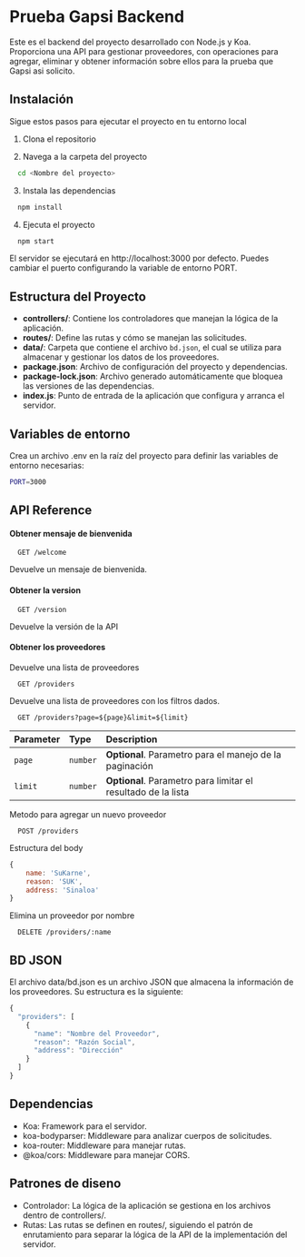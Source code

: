 # Prueba Gapsi Backend
Este es el backend del proyecto desarrollado con Node.js y Koa. Proporciona una API para gestionar proveedores, con operaciones para agregar, eliminar y obtener información sobre ellos para la prueba que Gapsi asi solicito.

## Instalación

Sigue estos pasos para ejecutar el proyecto en tu entorno local
1. Clona el repositorio

2. Navega a la carpeta del proyecto 
```bash
  cd <Nombre del proyecto>
```

3. Instala las dependencias
```bash
  npm install
```

4. Ejecuta el proyecto
```bash
  npm start 
```
El servidor se ejecutará en http://localhost:3000 por defecto. Puedes cambiar el puerto configurando la variable de entorno PORT.

## Estructura del Proyecto

- **controllers/**: Contiene los controladores que manejan la lógica de la aplicación.
- **routes/**: Define las rutas y cómo se manejan las solicitudes.
- **data/**: Carpeta que contiene el archivo `bd.json`, el cual se utiliza para almacenar y gestionar los datos de los proveedores.
- **package.json**: Archivo de configuración del proyecto y dependencias.
- **package-lock.json**: Archivo generado automáticamente que bloquea las versiones de las dependencias.
- **index.js**: Punto de entrada de la aplicación que configura y arranca el servidor.

## Variables de entorno
Crea un archivo .env en la raíz del proyecto para definir las variables de entorno necesarias:

```bash
PORT=3000
```

## API Reference

#### Obtener mensaje de bienvenida

```http
  GET /welcome
```
 Devuelve un mensaje de bienvenida.

 #### Obtener la version

```http
  GET /version
```
 Devuelve la versión de la API

  #### Obtener los proveedores
 Devuelve una lista de proveedores

```http
  GET /providers
```

  Devuelve una lista de proveedores con los filtros dados.

```http
  GET /providers?page=${page}&limit=${limit}
```
 | Parameter | Type     | Description                |
| :-------- | :------- | :------------------------- |
| `page` | `number` | **Optional**. Parametro para el manejo de la paginación |
| `limit` | `number` | **Optional**. Parametro para limitar el resultado de la lista |


 Metodo para agregar un nuevo proveedor
```http
  POST /providers
```
Estructura del body
```javascript
{
    name: 'SuKarne',
    reason: 'SUK',
    address: 'Sinaloa'
}
```
Elimina un proveedor por nombre

```http
  DELETE /providers/:name
```

## BD JSON
El archivo data/bd.json es un archivo JSON que almacena la información de los proveedores. Su estructura es la siguiente:
```javascript
{
  "providers": [
    {
      "name": "Nombre del Proveedor",
      "reason": "Razón Social",
      "address": "Dirección"
    }
  ]
}
```

## Dependencias
- Koa: Framework para el servidor.
- koa-bodyparser: Middleware para analizar cuerpos de solicitudes.
- koa-router: Middleware para manejar rutas.
- @koa/cors: Middleware para manejar CORS.

## Patrones de diseno 
- Controlador: La lógica de la aplicación se gestiona en los archivos dentro de controllers/.
- Rutas: Las rutas se definen en routes/, siguiendo el patrón de enrutamiento para separar la lógica de la API de la implementación del servidor.